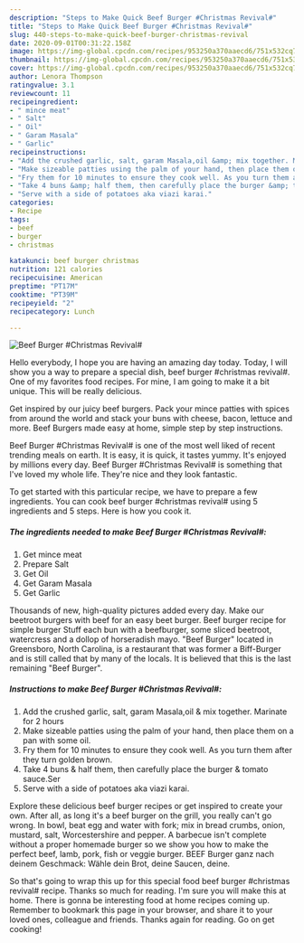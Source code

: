 ```yaml
---
description: "Steps to Make Quick Beef Burger #Christmas Revival#"
title: "Steps to Make Quick Beef Burger #Christmas Revival#"
slug: 440-steps-to-make-quick-beef-burger-christmas-revival
date: 2020-09-01T00:31:22.158Z
image: https://img-global.cpcdn.com/recipes/953250a370aaecd6/751x532cq70/beef-burger-christmas-revival-recipe-main-photo.jpg
thumbnail: https://img-global.cpcdn.com/recipes/953250a370aaecd6/751x532cq70/beef-burger-christmas-revival-recipe-main-photo.jpg
cover: https://img-global.cpcdn.com/recipes/953250a370aaecd6/751x532cq70/beef-burger-christmas-revival-recipe-main-photo.jpg
author: Lenora Thompson
ratingvalue: 3.1
reviewcount: 11
recipeingredient:
- " mince meat"
- " Salt"
- " Oil"
- " Garam Masala"
- " Garlic"
recipeinstructions:
- "Add the crushed garlic, salt, garam Masala,oil &amp; mix together. Marinate for 2 hours"
- "Make sizeable patties using the palm of your hand, then place them on a pan with some oil."
- "Fry them for 10 minutes to ensure they cook well. As you turn them after they turn golden brown."
- "Take 4 buns &amp; half them, then carefully place the burger &amp; tomato sauce.Ser"
- "Serve with a side of potatoes aka viazi karai."
categories:
- Recipe
tags:
- beef
- burger
- christmas

katakunci: beef burger christmas 
nutrition: 121 calories
recipecuisine: American
preptime: "PT17M"
cooktime: "PT39M"
recipeyield: "2"
recipecategory: Lunch

---
```



![Beef Burger #Christmas Revival#](https://img-global.cpcdn.com/recipes/953250a370aaecd6/751x532cq70/beef-burger-christmas-revival-recipe-main-photo.jpg)

Hello everybody, I hope you are having an amazing day today. Today, I will show you a way to prepare a special dish, beef burger #christmas revival#. One of my favorites food recipes. For mine, I am going to make it a bit unique. This will be really delicious.

Get inspired by our juicy beef burgers. Pack your mince patties with spices from around the world and stack your buns with cheese, bacon, lettuce and more. Beef Burgers made easy at home, simple step by step instructions.

Beef Burger #Christmas Revival# is one of the most well liked of recent trending meals on earth. It is easy, it is quick, it tastes yummy. It's enjoyed by millions every day. Beef Burger #Christmas Revival# is something that I've loved my whole life. They're nice and they look fantastic.


To get started with this particular recipe, we have to prepare a few ingredients. You can cook beef burger #christmas revival# using 5 ingredients and 5 steps. Here is how you cook it.

<!--inarticleads1-->

##### The ingredients needed to make Beef Burger #Christmas Revival#:

1. Get  mince meat
1. Prepare  Salt
1. Get  Oil
1. Get  Garam Masala
1. Get  Garlic


Thousands of new, high-quality pictures added every day. Make our beetroot burgers with beef for an easy beet burger. Beef burger recipe for simple burger Stuff each bun with a beefburger, some sliced beetroot, watercress and a dollop of horseradish mayo. &#34;Beef Burger&#34; located in Greensboro, North Carolina, is a restaurant that was former a Biff-Burger and is still called that by many of the locals. It is believed that this is the last remaining &#34;Beef Burger&#34;. 

<!--inarticleads2-->

##### Instructions to make Beef Burger #Christmas Revival#:

1. Add the crushed garlic, salt, garam Masala,oil &amp; mix together. Marinate for 2 hours
1. Make sizeable patties using the palm of your hand, then place them on a pan with some oil.
1. Fry them for 10 minutes to ensure they cook well. As you turn them after they turn golden brown.
1. Take 4 buns &amp; half them, then carefully place the burger &amp; tomato sauce.Ser
1. Serve with a side of potatoes aka viazi karai.


Explore these delicious beef burger recipes or get inspired to create your own. After all, as long it&#39;s a beef burger on the grill, you really can&#39;t go wrong. In bowl, beat egg and water with fork; mix in bread crumbs, onion, mustard, salt, Worcestershire and pepper. A barbecue isn&#39;t complete without a proper homemade burger so we show you how to make the perfect beef, lamb, pork, fish or veggie burger. BEEF Burger ganz nach deinem Geschmack: Wähle dein Brot, deine Saucen, deine. 

So that's going to wrap this up for this special food beef burger #christmas revival# recipe. Thanks so much for reading. I'm sure you will make this at home. There is gonna be interesting food at home recipes coming up. Remember to bookmark this page in your browser, and share it to your loved ones, colleague and friends. Thanks again for reading. Go on get cooking!
